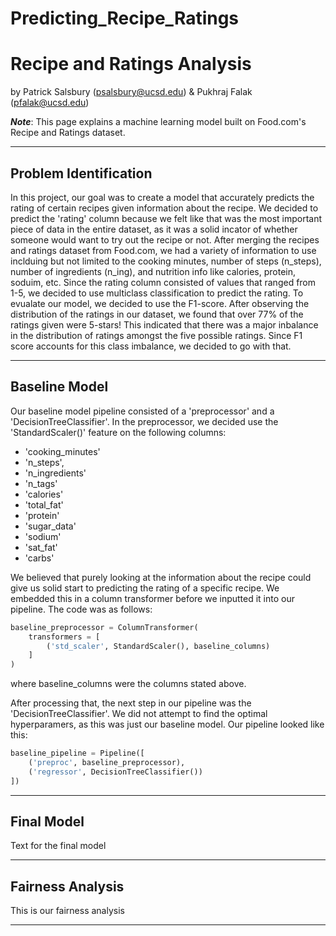 # Predicting_Recipe_Ratings


# Recipe and Ratings Analysis

by Patrick Salsbury (psalsbury@ucsd.edu) & Pukhraj Falak (pfalak@ucsd.edu)

***Note***: This page explains a machine learning model built on Food.com's Recipe and Ratings dataset.


---

## Problem Identification

In this project, our goal was to create a model that accurately predicts the rating of certain recipes given information about the recipe. We decided to predict the 'rating' column because we felt like that was the most important piece of data in the entire dataset, as it was a solid incator of whether someone would want to try out the recipe or not. After merging the recipes and ratings dataset from Food.com, we had a variety of information to use inclduing but not limited to the cooking minutes, number of steps (n_steps), number of ingredients (n_ing), and nutrition info like calories, protein, soduim, etc. Since the rating column consisted of values that ranged from 1-5, we decided to use multiclass classification to predict the rating. To evualate our model, we decided to use the F1-score. After observing the distribution of the ratings in our dataset, we found that over 77% of the ratings given were 5-stars! This indicated that there was a major inbalance in the distribution of ratings amongst the five possible ratings. Since F1 score accounts for this class imbalance, we decided to go with that. 




---

## Baseline Model

Our baseline model pipeline consisted of a 'preprocessor' and a 'DecisionTreeClassifier'. In the preprocessor, we decided use the 'StandardScaler()' feature on the following columns:

* 'cooking_minutes'
* 'n_steps', 
* 'n_ingredients'
* 'n_tags'
* 'calories' 
* 'total_fat'
* 'protein'
* 'sugar_data'
* 'sodium'
* 'sat_fat'
* 'carbs'

We believed that purely looking at the information about the recipe could give us solid start to predicting the rating of a specific recipe. We embedded this in a column transformer before we inputted it into our pipeline. The code was as follows:

```py
baseline_preprocessor = ColumnTransformer(
    transformers = [
        ('std_scaler', StandardScaler(), baseline_columns)
    ]
)
```
where baseline_columns were the columns stated above.

After processing that, the next step in our pipeline was the 'DecisionTreeClassifier'. We did not attempt to find the optimal hyperparamers, as this was just our baseline model. Our pipeline looked like this:

```py
baseline_pipeline = Pipeline([
    ('preproc', baseline_preprocessor),
    ('regressor', DecisionTreeClassifier())
])
```


---

## Final Model

Text for the final model

---

## Fairness Analysis

This is our fairness analysis

---
